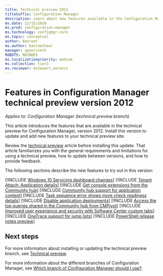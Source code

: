 ```yaml
---
title: Technical preview 2012
titleSuffix: Configuration Manager
description: Learn about new features available in the Configuration Manager technical preview branch version 2012.
ms.date: 12/15/2020
ms.prod: configuration-manager
ms.technology: configmgr-core
ms.topic: conceptual
author: Banreet
ms.author: banreetkaur
manager: apoorvseth
ROBOTS: NOINDEX
ms.localizationpriority: medium
ms.collection: tier3
ms.reviewer: mstewart,aaroncz 
---
```


# Features in Configuration Manager technical preview version 2012

*Applies to: Configuration Manager (technical preview branch)*

This article introduces the features that are available in the technical preview for Configuration Manager, version 2012. Install this version to update and add new features to your technical preview site.

Review the [technical preview](../technical-preview.md) article before installing this update. That article familiarizes you with the general requirements and limitations for using a technical preview, how to update between versions, and how to provide feedback.

The following sections describe the new features to try out in this version:

<!-- [!INCLUDE [Example feature name](includes/2012/1234567.md)] -->

[!INCLUDE [Windows 10 Servicing dashboard changes](includes/2012/3555940.md)]
[!INCLUDE [Tenant Attach: Application details](includes/2012/8364465.md)]
[!INCLUDE [Get console extensions from the Community hub](includes/2012/8116426.md)]
[!INCLUDE [Community hub support for application content](includes/2012/7983035.md)]
[!INCLUDE [Task sequence error shows more check readiness details](includes/2012/8888218.md)]
[!INCLUDE [Disable application deployments](includes/2012/8354812.md)]
[!INCLUDE [Access the top queries shared in the Community hub from CMPivot](includes/2012/7137169.md)]
[!INCLUDE [Improved user experience and security with Software Center custom tabs](includes/2012/8655543.md)]
[!INCLUDE [OneTrace support for jump lists](includes/2012/6991505.md)]
[!INCLUDE [PowerShell release notes preview](includes/2012/8706717.md)]

<!--
## General known issues

[!INCLUDE [Azure AD authentication doesn't work](includes/2012/known-issue-7569264.md)]
-->

## Next steps

For more information about installing or updating the technical preview branch, see [Technical preview](../technical-preview.md).

For more information about the different branches of Configuration Manager, see [Which branch of Configuration Manager should I use?](../../understand/which-branch-should-i-use.md).
